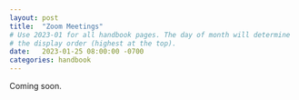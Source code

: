 ```yaml
---
layout: post
title:  "Zoom Meetings"
# Use 2023-01 for all handbook pages. The day of month will determine
# the display order (highest at the top).
date:   2023-01-25 08:00:00 -0700
categories: handbook
---
```

Coming soon.
